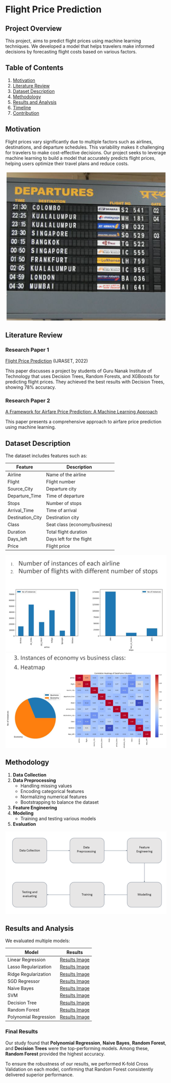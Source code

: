 # Flight Price Prediction

## Project Overview
This project, aims to predict flight prices using machine learning techniques. We developed a model that helps travelers make informed decisions by forecasting flight costs based on various factors.

## Table of Contents
1. [Motivation](#motivation)
2. [Literature Review](#literature-review)
3. [Dataset Description](#dataset-description)
4. [Methodology](#methodology)
5. [Results and Analysis](#results-and-analysis)
6. [Timeline](#timeline)
7. [Contribution](#contribution)

## Motivation
Flight prices vary significantly due to multiple factors such as airlines, destinations, and departure schedules. This variability makes it challenging for travelers to make cost-effective decisions. Our project seeks to leverage machine learning to build a model that accurately predicts flight prices, helping users optimize their travel plans and reduce costs.

![Motivation Image](Image/Motivation_Image.png)

## Literature Review
### Research Paper 1
[Flight Price Prediction](https://www.ijraset.com/research-paper/flight-price-prediction) (IJRASET, 2022)

This paper discusses a project by students of Guru Nanak Institute of Technology that uses Decision Trees, Random Forests, and XGBoosts for predicting flight prices. They achieved the best results with Decision Trees, showing 78% accuracy.

### Research Paper 2
[A Framework for Airfare Price Prediction: A Machine Learning Approach](https://www.researchgate.net/publication/335936877_A_Framework_for_Airfare_Price_Prediction_A_Machine_Learning_Approach)

This paper presents a comprehensive approach to airfare price prediction using machine learning.

## Dataset Description
The dataset includes features such as:

| Feature            | Description                                           |
|--------------------|-------------------------------------------------------|
| Airline            | Name of the airline                                   |
| Flight             | Flight number                                         |
| Source_City        | Departure city                                        |
| Departure_Time     | Time of departure                                     |
| Stops              | Number of stops                                       |
| Arrival_Time       | Time of arrival                                       |
| Destination_City   | Destination city                                      |
| Class              | Seat class (economy/business)                         |
| Duration           | Total flight duration                                 |
| Days_left          | Days left for the flight                              |
| Price              | Flight price                                          |

![Dataset Visualization](Image/dataset_visualization_1.png)
![](Image/dataset_visualization_2.png)

## Methodology
1. **Data Collection**
2. **Data Preprocessing**
   - Handling missing values
   - Encoding categorical features
   - Normalizing numerical features
   - Bootstrapping to balance the dataset
3. **Feature Engineering**
4. **Modeling**
   - Training and testing various models
5. **Evaluation**

![Methodology Diagram](Image/Methodology.png)

## Results and Analysis
We evaluated multiple models:

| Model                  | Results |
|------------------------|---------|
| Linear Regression      | [Results Image](Image/Linear.png) |
| Lasso Regularization   | [Results Image](Image/Lasso.png) |
| Ridge Regularization   | [Results Image](Image/Ridge.png) |
| SGD Regressor          | [Results Image](Image/SGD.png) |
| Naive Bayes            | [Results Image](Image/Naive_Bayes.png) |
| SVM                    | [Results Image](Image/SVM.png) |
| Decision Tree          | [Results Image](Image/Decision_tree.png) |
| Random Forest          | [Results Image](Image/Random_Forest.png) |
| Polynomial Regression  | [Results Image](Image/Polynomial.png) |

### Final Results
Our study found that **Polynomial Regression**, **Naive Bayes**, **Random Forest**, and **Decision Trees** were the top-performing models. Among these, **Random Forest** provided the highest accuracy. 

To ensure the robustness of our results, we performed K-fold Cross Validation on each model, confirming that Random Forest consistently delivered superior performance.
